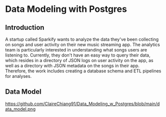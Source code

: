 # Data Modeling with Postgres
## Introduction
A startup called Sparkify wants to analyze the data they've been collecting on songs and user activity on their new music streaming app. The analytics team is particularly interested in understanding what songs users are listening to. Currently, they don't have an easy way to query their data, which resides in a directory of JSON logs on user activity on the app, as well as a directory with JSON metadata on the songs in their app.
Therefore, the work includes creating a database schema and ETL pipelines for analyses. 

## Data Model
https://github.com/ClaireChiang91/Data_Modeling_w_Postgres/blob/main/data_model.png
